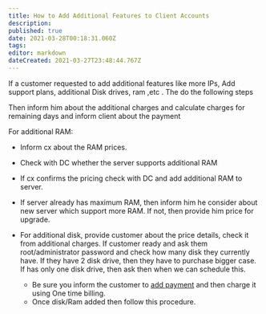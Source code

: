 ```yaml
---
title: How to Add Additional Features to Client Accounts
description: 
published: true
date: 2021-03-28T00:18:31.060Z
tags: 
editor: markdown
dateCreated: 2021-03-27T23:48:44.767Z
---
```


If a customer requested to add additional features like more IPs, Add support plans, additional Disk drives, ram ,etc . The do the following steps

Then inform him about the additional charges and calculate charges for remaining days and inform client about the payment

For additional RAM:

- Inform cx about the RAM prices.
- Check with DC whether the server supports additional RAM
- If cx confirms the pricing check with DC and add additional RAM to server. 
- If server already has maximum RAM, then inform him he consider about new server which support more RAM. If not, then provide him price for upgrade.

- For additional disk, provide customer about the price details, check it from additional charges. If customer ready and ask them root/administrator password and check how many disk they currently have. If they have 2 disk drive, then they have to purchase bigger case. If has only one disk drive, then ask then when we can schedule this.

  -  Be sure you inform the customer to [add payment](/Templates/HowtoaddpaymentusingCreditCard/HowtoAddAdditionalFeatures) and then charge it using One time billing.
  -  Once disk/Ram added then follow this procedure.
  
  